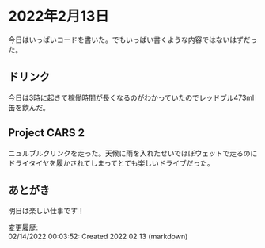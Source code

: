 # 2022年2月13日

今日はいっぱいコードを書いた。でもいっぱい書くような内容ではないはずだった。

## ドリンク

今日は3時に起きて稼働時間が長くなるのがわかっていたのでレッドブル473ml缶を飲んだ。

## Project CARS 2

ニュルブルクリンクを走った。天候に雨を入れたせいでほぼウェットで走るのにドライタイヤを履かされてしまってとても楽しいドライブだった。

## あとがき

明日は楽しい仕事です！

変更履歴:  
02/14/2022 00:03:52: Created 2022 02 13 (markdown)  
